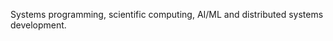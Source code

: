 Systems programming, scientific computing, AI/ML and distributed systems development.
<!--
- 🔭 [@wiscsoftware](https://github.com/wiscsoftware) - Software development, UI/UX design and implementation, cloud-native application development, cloud cost optimizations, AI/ML data-pipelines and AI agents implementation and modernization of legacy applications.
- 🔧 [@intbricks](https://github.com/intbricks) - Tools and services for data integrations for users of all technical levels.
- 🔨 [@anvilci](https://github.com/anvilci) - Low latency, low cost build tools.
- 🔨 [@wiscmath](https://github.com/wiscmath) - Tools and libraries for math, AI and ML.
- 🔭 Building tools and compilers for data, systems integrations and analytics. 
- 🔧 Systems programming, application development to scientific computing. 
- 🔨 Use Zig, Rust and Go.
-->

<!--
## Writings
* [Building and Installing LLVM on Apple Mac M1 and on Linux](./llvm-install.md)
* [LLVM Tool Chain](llvm-tool-chain.md)
* [Writing a Compiler Using LLVM: Cool Language](./compiler.md)
* [Writing a Compiler Using LLVM: Building a BigNum Calculator](https://github.com/rajikak/bignum/blob/main/README.md)
-->


<!--
### Projects
* [Design and Implementation of a REST API for Curricular data in Higher Education](https://github.com/rajikak/curricular-api) 
* [High performance EDI parser written in Zig](https://github.com/rajikak/edi)
* [Writing a Compiler Using LLVM: Building a BigNum Calculator](https://github.com/rajikak/bignum)
* [Collection of system tools written in Rust](https://github.com/rajikak/tool-chain)
* [Parser for parsing REST query parameters](https://github.com/rajikak/query-parser)
* [Collection of Zig examples](https://github.com/rajikak/zig-examples)
* [Collection of C systems programs](https://github.com/rajikak/system)
-->
